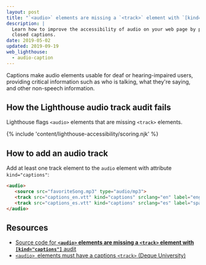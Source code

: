 ```yaml
---
layout: post
title: "`<audio>` elements are missing a `<track>` element with `[kind=\"captions\"]`"
description: |
  Learn how to improve the accessibility of audio on your web page by providing
  closed captions.
date: 2019-05-02
updated: 2019-09-19
web_lighthouse:
  - audio-caption
---
```


Captions make audio elements usable for deaf or hearing-impaired users,
providing critical information such as who is talking, what they're saying,
and other non-speech information.

## How the Lighthouse audio track audit fails

Lighthouse flags `<audio>` elements that are missing `<track>` elements.

<!--
***Todo*** I tried very hard to get this audit to fail.
But no matter what, it seems to pass,
even with all sorts of crazy errors.
See glitch: [meggin-accessibility-assets](https://glitch.com/edit/#!/meggin-accessibiity-assets)
<figure class="w-figure">
  <img class="w-screenshot" src="" alt="Lighthouse audit showing Audio element missing captions">
</figure>
-->

{% include 'content/lighthouse-accessibility/scoring.njk' %}

## How to add an audio track

Add at least one track element to the `audio` element
with attribute `kind="captions"`:

```html
<audio>
   <source src="favoriteSong.mp3" type="audio/mp3">
   <track src="captions_en.vtt" kind="captions" srclang="en" label="english_captions">
   <track src="captions_es.vtt" kind="captions" srclang="es" label="spanish_captions">
</audio>
```

## Resources

- [Source code for **`<audio>` elements are missing a `<track>` element with `[kind="captions"]`** audit](https://github.com/GoogleChrome/lighthouse/blob/master/lighthouse-core/audits/accessibility/audit-caption.js)
- [`<audio> `elements must have a captions `<track>` (Deque University)](https://dequeuniversity.com/rules/axe/3.3/audio-caption)
